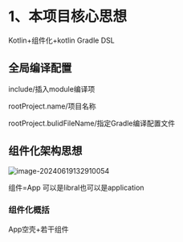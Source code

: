 # 1、本项目核心思想

Kotlin+组件化+kotlin Gradle DSL

## 全局编译配置 

include/插入module编译项

rootProject.name/项目名称

rootProject.bulidFileName/指定Gradle编译配置文件

## 组件化架构思想

![image-20240619132910054](https://cdn.jsdelivr.net/gh/mlf0214/blogImage@main/img/202406191329233.png)

组件=App 可以是libral也可以是application

### 组件化概括

App空壳+若干组件

